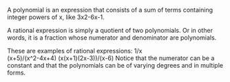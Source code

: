A polynomial is an expression that consists of a sum of terms containing integer powers of 
x, like 3x2-6x-1.

A rational expression is simply a quotient of two polynomials. Or in other words, it is a fraction whose numerator and denominator are polynomials.

These are examples of rational expressions:
	1/x  
	(x+5)/(x^2-4x+4)
	(x(x+1)(2x-3))/(x-6)
Notice that the numerator can be a constant and that the polynomials can be of varying degrees and in multiple forms.

